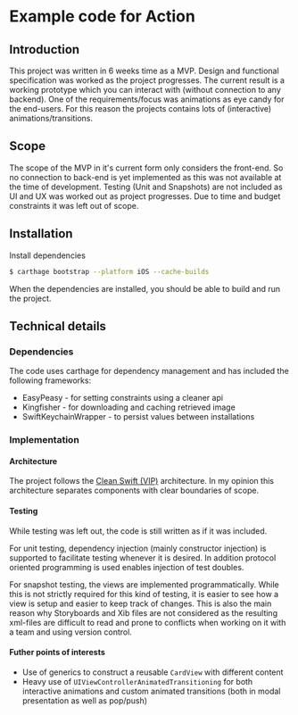 # Example code for Action

## Introduction
This project was written in 6 weeks time as a MVP. Design and functional specification was worked as the project progresses. The current result is a working prototype which you can interact with (without connection to any backend). One of the requirements/focus was animations as eye candy for the end-users. For this reason the projects contains lots of (interactive) animations/transitions.

## Scope
The scope of the MVP in it's current form only considers the front-end. So no connection to back-end is yet implemented as this was not available at the time of development. Testing (Unit and Snapshots) are not included as UI and UX was worked out as project progresses. Due to time and budget constraints it was left out of scope.

## Installation

Install dependencies
```sh
$ carthage bootstrap --platform iOS --cache-builds
```

When the dependencies are installed, you should be able to build and run the project.

## Technical details

### Dependencies
The code uses carthage for dependency management and has included the following frameworks:
* EasyPeasy - for setting constraints using a cleaner api
* Kingfisher - for downloading and caching retrieved image
* SwiftKeychainWrapper - to persist values between installations

### Implementation

#### Architecture
The project follows the [Clean Swift (VIP)](https://clean-swift.com/) architecture. In my opinion this architecture separates components with clear boundaries of scope.

#### Testing
While testing was left out, the code is still written as if it was included. 

For unit testing, dependency injection (mainly constructor injection) is supported to facilitate testing whenever it is desired. In addition protocol oriented programming is used enables injection of test doubles.

For snapshot testing, the views are implemented programmatically. While this is not strictly required for this kind of testing, it is easier to see how a view is setup and easier to keep track of changes. This is also the main reason why Storyboards and Xib files are not considered as the resulting xml-files are difficult to read and prone to conflicts when working on it with a team and using version control.

#### Futher points of interests
* Use of generics to construct a reusable `CardView` with different content
* Heavy use of `UIViewControllerAnimatedTransitioning` for both interactive animations and custom animated transitions (both in modal presentation as well as pop/push) 
